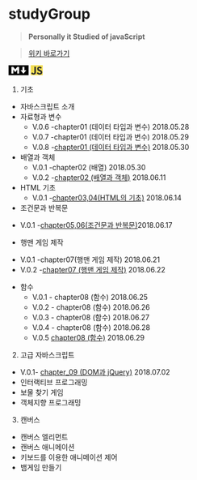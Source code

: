 # studyGroup  

>__Personally it Studied of javaScript__    
        
> [위키 바로가기](https://github.com/Chrissspark/funnyJavaScript/wiki)


![MdImage](/img/md2.png) ![jsImage](/img/javascript.png)
1. 기초
* 자바스크립트 소개
* 자료형과 변수
   - V.0.6 -chapter01 (데이터 타입과 변수) 2018.05.28
   - V.0.7 -chapter01 (데이터 타입과 변수) 2018.05.29
   - V.0.8 -[chapter01 (데이터 타입과 변수)](https://github.com/Chrissspark/funnyJavaScript/blob/master/1_%EA%B8%B0%EC%B4%88/dataTypeAndVariable.js)  2018.05.30
* 배열과 객체
   -  V.0.1 -chapter02 (배열) 2018.05.30
   -  V.0.2 -[chapter02 (배열과 객체)](https://github.com/Chrissspark/funnyJavaScript/blob/master/1_%EA%B8%B0%EC%B4%88/arrayObject.js) 2018.06.11
* HTML 기초  
  - V.0.1 -[chapter03,04(HTML의 기초)](https://github.com/Chrissspark/funnyJavaScript/tree/master/1_%EA%B8%B0%EC%B4%88/chapter_04) 2018.06.14
* 조건문과 반복문
 - V.0.1 -[chapter05,06(조건문과 반복문)](https://github.com/Chrissspark/funnyJavaScript/tree/master/1_%EA%B8%B0%EC%B4%88/chapter_05)2018.06.17
* 행맨 게임 제작
 - V.0.1 -chapter07(행맨 게임 제작) 2018.06.21   
 - V.0.2 -[chapter07 (행맨 게임 제작)](https://github.com/Chrissspark/funnyJavaScript/tree/master/1_%EA%B8%B0%EC%B4%88/chapter_07/hangman.html) 2018.06.22  
* 함수
   - V.0.1 - chapter08 (함수) 2018.06.25
   - V.0.2 - chapter08 (함수) 2018.06.26     
   - V.0.3 - chapter08 (함수) 2018.06.27
   - V.0.4 - chapter08 (함수) 2018.06.28
   - V.0.5 [chapter08 (함수)](https://github.com/Chrissspark/funnyJavaScript/tree/master/1_%EA%B8%B0%EC%B4%88/chapter_08)  2018.06.29
   
2. 고급 자바스크립트
* V.0.1- [chapter_09 (DOM과 jQuery)](https://github.com/Chrissspark/funnyJavaScript/tree/master/2_%EA%B3%A0%EA%B8%89%EC%9E%90%EB%B0%94%EC%8A%A4%ED%81%AC%EB%A6%BD%ED%8A%B8/chapter_09) 2018.07.02
* 인터랙티브 프로그래밍
* 보물 찾기 게임
* 객체지향 프로그래밍

3. 캔버스
* 캔버스 엘리먼트
* 캔버스 애니메이션
* 키보드를 이용한 애니메이션 제어
* 뱀게임 만들기  